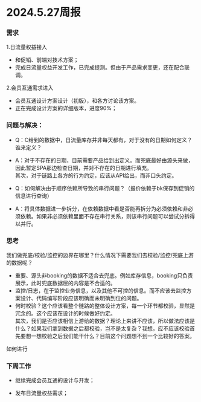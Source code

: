 # 2024.5.27周报

### 需求

1.日流量权益接入

* 和促销、前端对技术方案；
* 完成日流量权益开发工作，已完成提测。但由于产品需求变更，还在配合联调。

2.会员互通需求进入

* 会员互通设计方案设计（初版），和各方讨论该方案。
* 正在完成设计方案的详细版本，进度90%；

### 问题与解决：

* Q：C给到的数据中，日流量库存并非每天都有，对于没有的日期如何定义？谁来定义？

* A：对于不存在的日期，目前需要产品给到出定义。而兜底最好由源头来做，因此暂定SPA那边检查日期，并对不存在的日期进行填充。  
  其次，对于链路上各方的行为约定，应该从API给出，而非口头约定。
* Q：如何解决由于顺序依赖所导致的串行问题？（报价依赖于bk保存到促销的信息进行查询）
* A：将具体数据进一步拆分，在依赖数据中看是否能再拆分为必须依赖和非必须依赖。如果非必须依赖里面不存在串行关系，则该串行问题可以尝试分拆得以并行。

### 思考

我们做兜底/校验/监控的边界在哪里？什么情况下需要我们去校验/监控/兜底上游的数据呢？

* 重要、源头非booking的数据不适合去兜底。例如库存信息，booking只负责展示，此时兜底数据层的内容是不合适的。
* 监控/日志，在于监控业务信息，以及其他不可控的信息。而不应该去监控方案设计、代码编写阶段应该明确而未明确到位的问题。
* 何时校验？这个应该看整个链路的整体设计方案，每一个环节都校验，显然是冗余的。这个应该在设计的时候做好约定。  
  其次，我们是否应该相信上游给的数据？理论上来讲不应该，所以做法应该是什么？如果我们拿到数据之后都校验，岂不是太复杂？我想，应不应该校验首先要想一想校验之后我们能干什么？目前这个问题想不到一个比较好的答案。

如何进行

### 下周工作

* 继续完成会员互通的设计与开发；

* 发布日流量权益需求；

